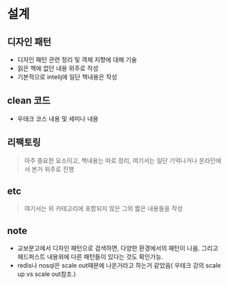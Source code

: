 # 설계

## 디자인 패턴

- 디자인 패턴 관련 정리 및 객체 지향에 대해 기술
- 읽은 책에 없던 내용 위주로 작성
- 기본적으로 intelij에 일단 책내용은 작성

## clean 코드

- 우테크 코스 내용 및 세미나 내용

## 리팩토링

> 아주 중요한 요소이고, 책내용는 따로 정리, 여기서는 일단 기억나거나 온라인에서 본거 위주로 진행

## etc

> 여기서는 위 카테고리에 포함되지 않은 그외 짧은 내용들을 작성 

## note

- 교보문고에서 디자인 패턴으로 검색하면, 다양한 환경에서의 패턴이 나옴. 그리고 헤드퍼스트 내용외에 다른 패턴들이 있다는 것도 확인가능.
- redis나 nosql은 scale out때문에 나온거라고 하는거 같았음( 우테크 강의 scale up vs scale out참조.)
